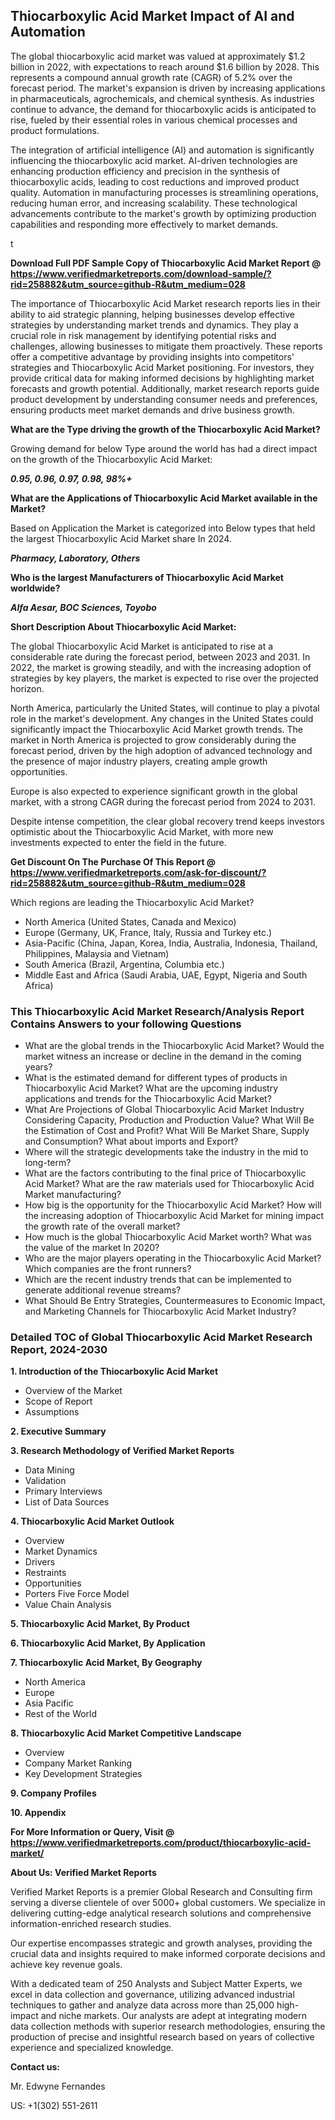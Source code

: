 <h2>Thiocarboxylic Acid Market Impact of AI and Automation</h2><p>The global thiocarboxylic acid market was valued at approximately $1.2 billion in 2022, with expectations to reach around $1.6 billion by 2028. This represents a compound annual growth rate (CAGR) of 5.2% over the forecast period. The market's expansion is driven by increasing applications in pharmaceuticals, agrochemicals, and chemical synthesis. As industries continue to advance, the demand for thiocarboxylic acids is anticipated to rise, fueled by their essential roles in various chemical processes and product formulations.</p><p>The integration of artificial intelligence (AI) and automation is significantly influencing the thiocarboxylic acid market. AI-driven technologies are enhancing production efficiency and precision in the synthesis of thiocarboxylic acids, leading to cost reductions and improved product quality. Automation in manufacturing processes is streamlining operations, reducing human error, and increasing scalability. These technological advancements contribute to the market's growth by optimizing production capabilities and responding more effectively to market demands.</p>t</p><p id="" class=""><strong>Download Full PDF Sample Copy of Thiocarboxylic Acid Market Report @ <a href="https://www.verifiedmarketreports.com/download-sample/?rid=258882&utm_source=github-R&utm_medium=028" target="_blank">https://www.verifiedmarketreports.com/download-sample/?rid=258882&utm_source=github-R&utm_medium=028</a></strong></p><p>The importance of&nbsp;Thiocarboxylic Acid Market research reports lies in their ability to aid strategic planning, helping businesses develop effective strategies by understanding market trends and dynamics. They play a crucial role in risk management by identifying potential risks and challenges, allowing businesses to mitigate them proactively. These reports offer a competitive advantage by providing insights into competitors' strategies and Thiocarboxylic Acid Market positioning. For investors, they provide critical data for making informed decisions by highlighting market forecasts and growth potential. Additionally, market research reports guide product development by understanding consumer needs and preferences, ensuring products meet market demands and drive business growth.</p><p><strong>What are the&nbsp;Type driving the growth of the Thiocarboxylic Acid Market?</strong></p><p id="" class="">Growing demand for below Type around the world has had a direct impact on the growth of the Thiocarboxylic Acid Market:</p><em><strong>0.95, 0.96, 0.97, 0.98, 98%+</strong></em></p><strong>What are the&nbsp;Applications&nbsp;of Thiocarboxylic Acid Market available in the Market?</strong></p><p id="" class="">Based on Application the Market is categorized into Below types that held the largest Thiocarboxylic Acid Market share In 2024.</p><em><strong>Pharmacy, Laboratory, Others</strong></em></p><strong>Who is the largest Manufacturers of Thiocarboxylic Acid Market worldwide?</strong></p><p><em><strong>Alfa Aesar, BOC Sciences, Toyobo</strong></em></p><p id="" class=""><strong>Short Description About Thiocarboxylic Acid Market:</strong></p><p>The global Thiocarboxylic Acid Market is anticipated to rise at a considerable rate during the forecast period, between 2023 and 2031. In 2022, the market is growing steadily, and with the increasing adoption of strategies by key players, the market is expected to rise over the projected horizon.</p><p>North America, particularly the United States, will continue to play a pivotal role in the market's development. Any changes in the United States could significantly impact the Thiocarboxylic Acid Market growth trends. The market in North America is projected to grow considerably during the forecast period, driven by the high adoption of advanced technology and the presence of major industry players, creating ample growth opportunities.</p><p>Europe is also expected to experience significant growth in the global market, with a strong CAGR during the forecast period from 2024 to 2031.</p><p>Despite intense competition, the clear global recovery trend keeps investors optimistic about the Thiocarboxylic Acid Market, with more new investments expected to enter the field in the future.</p><p id="" class=""><strong>Get Discount On The Purchase Of This Report @ <a href="https://www.verifiedmarketreports.com/ask-for-discount/?rid=258882&utm_source=github-R&utm_medium=028" target="_blank">https://www.verifiedmarketreports.com/ask-for-discount/?rid=258882&utm_source=github-R&utm_medium=028</a></strong></p>Which regions are leading the Thiocarboxylic Acid Market?</p><ul><li>North America (United States, Canada and Mexico)</li><li>Europe (Germany, UK, France, Italy, Russia and Turkey etc.)</li><li>Asia-Pacific (China, Japan, Korea, India, Australia, Indonesia, Thailand, Philippines, Malaysia and Vietnam)</li><li>South America (Brazil, Argentina, Columbia etc.)</li><li>Middle East and Africa (Saudi Arabia, UAE, Egypt, Nigeria and South Africa)</li></ul><h3 id="" class="">This Thiocarboxylic Acid Market Research/Analysis Report Contains Answers to your following Questions</h3><ul><li>What are the global trends in the Thiocarboxylic Acid Market? Would the market witness an increase or decline in the demand in the coming years?</li><li>What is the estimated demand for different types of products in Thiocarboxylic Acid Market? What are the upcoming industry applications and trends for the Thiocarboxylic Acid Market?</li><li>What Are Projections of Global Thiocarboxylic Acid Market Industry Considering Capacity, Production and Production Value? What Will Be the Estimation of Cost and Profit? What Will Be Market Share, Supply and Consumption? What about imports and Export?</li><li>Where will the strategic developments take the industry in the mid to long-term?</li><li>What are the factors contributing to the final price of Thiocarboxylic Acid Market? What are the raw materials used for Thiocarboxylic Acid Market manufacturing?</li><li>How big is the opportunity for the Thiocarboxylic Acid Market? How will the increasing adoption of Thiocarboxylic Acid Market for mining impact the growth rate of the overall market?</li><li>How much is the global Thiocarboxylic Acid Market worth? What was the value of the market In 2020?</li><li>Who are the major players operating in the Thiocarboxylic Acid Market? Which companies are the front runners?</li><li>Which are the recent industry trends that can be implemented to generate additional revenue streams?</li><li>What Should Be Entry Strategies, Countermeasures to Economic Impact, and Marketing Channels for Thiocarboxylic Acid Market Industry?</li></ul><h3 id="" class="">Detailed TOC of Global Thiocarboxylic Acid Market Research Report, 2024-2030</h3><p id="" class=""><strong>1. Introduction of the Thiocarboxylic Acid Market</strong></p><ul><li>Overview of the Market</li><li>Scope of Report</li><li>Assumptions</li></ul><p id="" class=""><strong>2. Executive Summary</strong></p><p id="" class=""><strong>3. Research Methodology of Verified Market Reports</strong></p><ul><li>Data Mining</li><li>Validation</li><li>Primary Interviews</li><li>List of Data Sources</li></ul><p id="" class=""><strong>4. Thiocarboxylic Acid Market Outlook</strong></p><ul><li>Overview</li><li>Market Dynamics</li><li>Drivers</li><li>Restraints</li><li>Opportunities</li><li>Porters Five Force Model</li><li>Value Chain Analysis</li></ul><p id="" class=""><strong>5. Thiocarboxylic Acid Market, By Product</strong></p><p id="" class=""><strong>6. Thiocarboxylic Acid Market, By Application</strong></p><p id="" class=""><strong>7. Thiocarboxylic Acid Market, By Geography</strong></p><ul><li>North America</li><li>Europe</li><li>Asia Pacific</li><li>Rest of the World</li></ul><p id="" class=""><strong>8. Thiocarboxylic Acid Market Competitive Landscape</strong></p><ul><li>Overview</li><li>Company Market Ranking</li><li>Key Development Strategies</li></ul><p id="" class=""><strong>9. Company Profiles</strong></p><p id="" class=""><strong>10. Appendix</strong></p><p id="" class=""><strong>For More Information or Query, Visit @ <a href="https://www.verifiedmarketreports.com/product/thiocarboxylic-acid-market/" target="_blank">https://www.verifiedmarketreports.com/product/thiocarboxylic-acid-market/</a></strong></p><p id="" class=""><strong>About Us: Verified Market Reports</strong></p><p id="" class="">Verified Market Reports is a premier Global Research and Consulting firm serving a diverse clientele of over 5000+ global customers. We specialize in delivering cutting-edge analytical research solutions and comprehensive information-enriched research studies.</p><p id="" class="">Our expertise encompasses strategic and growth analyses, providing the crucial data and insights required to make informed corporate decisions and achieve key revenue goals.</p><p id="" class="">With a dedicated team of 250 Analysts and Subject Matter Experts, we excel in data collection and governance, utilizing advanced industrial techniques to gather and analyze data across more than 25,000 high-impact and niche markets. Our analysts are adept at integrating modern data collection methods with superior research methodologies, ensuring the production of precise and insightful research based on years of collective experience and specialized knowledge.</p><p id="" class=""><strong>Contact us:</strong></p><p id="" class="">Mr. Edwyne Fernandes</p><p id="" class="">US: +1(302) 551-2611</p>